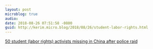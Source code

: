 ```yaml
---
layout: post
microblog: true
audio: 
date: 2018-08-26 07:51:58 -0800
guid: http://kerim.micro.blog/2018/08/26/student-labor-rights.html
---
```

[50 student (labor rights) activists missing in China after police raid](https://www.theguardian.com/world/2018/aug/24/50-student-activists-missing-in-china-after-police-raid)
